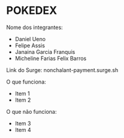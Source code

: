 # POKEDEX

Nome dos integrantes:

- Daniel Ueno
- Felipe Assis
- Janaina Garcia Franquis
- Micheline Farias Felix Barros

Link do Surge: nonchalant-payment.surge.sh

O que funciona:

- Item 1
- Item 2

O que não funciona:

- Item 3
- Item 4
